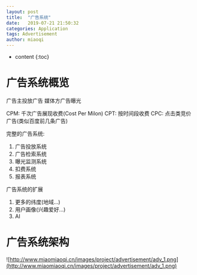 ```yaml
---
layout: post
title:  "广告系统"
date:   2019-07-21 21:50:32
categories: Application
tags: Advertisement
author: miaoqi
---
```


* content
{:toc}
# 广告系统概览

广告主投放广告
媒体方广告曝光

CPM: 千次广告展现收费(Cost Per Milon)
CPT: 按时间段收费
CPC: 点击类竞价广告(类似百度前几条广告)


完整的广告系统:
1. 广告投放系统
2. 广告检索系统
3. 曝光监测系统
4. 扣费系统
5. 报表系统


广告系统的扩展
1. 更多的纬度(地域...)
2. 用户画像(兴趣爱好...)
3. AI

# 广告系统架构

![http://www.miaomiaoqi.cn/images/project/advertisement/adv_1.png](http://www.miaomiaoqi.cn/images/project/advertisement/adv_1.png)

